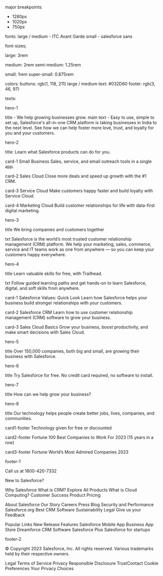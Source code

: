major breakpoints:

- 1280px
- 1020px
- 750px

fonts:
large / medium - ITC Avant Garde
small - salesforce sans

font-sizes;

large: 3rem

medium: 2rem
semi-medium: 1.25rem

small: 1rem
super-small: 0.875rem

colors:
buttons: rgb(1, 118, 211)
large / medium text: #032D60
footer: rgb(3, 46, 97)

texts:

hero-1

title - We help growing businesses grow.
main text - Easy to use, simple to set up, Salesforce's all-in-one CRM platform is taking businesses in India to the next level. See how we can help foster more love, trust, and loyalty for you and your customers.

hero-2

title:
Learn what Salesforce products can do for you.

card-1
Small Business
Sales, service, and email outreach tools in a single app.

card-2
Sales Cloud
Close more deals and speed up growth with the #1 CRM.

card-3
Service Cloud
Make customers happy faster and build loyalty with Service Cloud.

card-4
Marketing Cloud
Build customer relationships for life with data-first digital marketing.

hero-3

title
We bring companies and customers together

txt
Salesforce is the world’s most trusted customer relationship management (CRM) platform. We help your marketing, sales, commerce, service and IT teams work as one from anywhere — so you can keep your customers happy everywhere.

hero-4

title
Learn valuable skills for free, with Trailhead.

txt
Follow guided learning paths and get hands-on to learn Salesforce, digital, and soft skills from anywhere.

card-1
Salesforce Values: Quick Look
Learn how Salesforce helps your business build stronger relationships with your customers.

card-2
Salesforce CRM
Learn how to use customer relationship management (CRM) software to grow your business.

card-3
Sales Cloud Basics
Grow your business, boost productivity, and make smart decisions with Sales Cloud.

hero-5

title
Over 150,000 companies, both big and small, are growing their business with Salesforce.

hero-6

title
Try Salesforce for free. No credit card required, no software to install.

hero-7

title
How can we help grow your business?

hero-8

title
Our technology helps people create better jobs, lives, companies, and communities.

card1-footer
Technology given for free or discounted

card2-footer
Fortune 100 Best Companies to Work For 2023 (15 years in a row)

card3-footer
Fortune World’s Most Admired Companies 2023

footer-1

Call us at 1800-420-7332

New to Salesforce?

Why Salesforce
What is CRM?
Explore All Products
What is Cloud Computing?
Customer Success
Product Pricing

About Salesforce
Our Story
Careers
Press
Blog
Security and Performance
Salesforce.org
Best CRM Software
Sustainability
Legal
Give us your Feedback

Popular Links
New Release Features
Salesforce Mobile App
Business App Store
Dreamforce
CRM Software
Salesforce Plus
Salesforce for startups

footer-2

© Copyright 2023 Salesforce, Inc. All rights reserved. Various trademarks held by their respective owners.

Legal
Terms of Service
Privacy
Responsible Disclosure
TrustContact
Cookie Preferences
Your Privacy Choices
